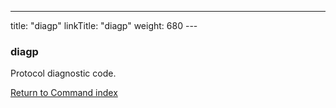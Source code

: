 ---
title: "diagp"
linkTitle: "diagp"
weight: 680
--- <span id="diagp"></span>

### diagp

Protocol diagnostic code.

[Return to Command index](../../)
